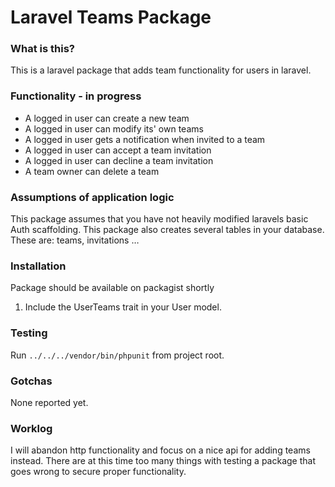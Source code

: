 # Laravel Teams Package
### What is this?
This is a laravel package that adds team functionality for users in laravel.

### Functionality - in progress
 - A logged in user can create a new team
 - A logged in user can modify its' own teams
 - A logged in user gets a notification when invited to a team
 - A logged in user can accept a team invitation
 - A logged in user can decline a team invitation
 - A team owner can delete a team

### Assumptions of application logic
This package assumes that you have not heavily modified laravels basic Auth scaffolding. This package also creates several tables in your database. These are: teams, invitations … 

### Installation
Package should be available on packagist shortly

1. Include the UserTeams trait in your User model.

### Testing
Run `../../../vendor/bin/phpunit` from project root.

### Gotchas
None reported yet.

### Worklog
I will abandon http functionality and focus on a nice api for adding teams instead. There are at this time too many things with testing a package that goes wrong to secure proper functionality.